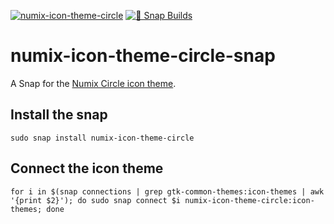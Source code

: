 [![numix-icon-theme-circle](https://snapcraft.io/numix-icon-theme-circle/badge.svg)](https://snapcraft.io/numix-icon-theme-circle) [![🧪 Snap Builds](https://github.com/kz6fittycent/numix-icon-theme-circle-snap/actions/workflows/test-snap-can-build.yml/badge.svg)](https://github.com/kz6fittycent/numix-icon-theme-circle-snap/actions/workflows/test-snap-can-build.yml)

# numix-icon-theme-circle-snap
A Snap for the [Numix Circle icon theme](https://github.com/numixproject/numix-icon-theme-circle/).

## Install the snap

`sudo snap install numix-icon-theme-circle`

## Connect the icon theme 

```
for i in $(snap connections | grep gtk-common-themes:icon-themes | awk '{print $2}'); do sudo snap connect $i numix-icon-theme-circle:icon-themes; done
```
